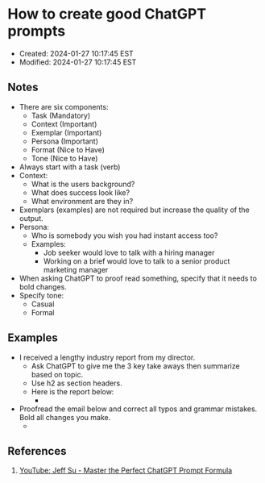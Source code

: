 # How to create good ChatGPT prompts

- Created:  2024-01-27 10:17:45 EST
- Modified: 2024-01-27 10:17:45 EST

## Notes

- There are six components:
  - Task (Mandatory)
  - Context (Important)
  - Exemplar (Important)
  - Persona (Important)
  - Format (Nice to Have)
  - Tone (Nice to Have)
- Always start with a task (verb)
- Context:
  - What is the users background?
  - What does success look like?
  - What environment are they in?
- Exemplars (examples) are not required but increase the quality of the output.
- Persona:
  - Who is somebody you wish you had instant access too?
  - Examples:
    - Job seeker would love to talk with a hiring manager
    - Working on a brief would love to talk to a senior product marketing manager
- When asking ChatGPT to proof read something, specify that it needs to bold changes.
- Specify tone:
  - Casual
  - Formal

## Examples

- I received a lengthy industry report from my director.
  - Ask ChatGPT to give me the 3 key take aways then summarize based on topic.
  - Use h2 as section headers.
  - Here is the report below:
    - <submit report text>
- Proofread the email below and correct all typos and grammar mistakes. Bold all changes you make.
  - <paste email>

## References

1. [YouTube: Jeff Su - Master the Perfect ChatGPT Prompt Formula](https://www.youtube.com/watch?v=jC4v5AS4RIM&ab_channel=JeffSu)
